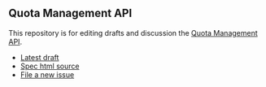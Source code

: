 Quota Management API
--------------------

This repository is for editing drafts and discussion the
[Quota Management API](https://dvcs.w3.org/hg/quota/raw-file/tip/Overview.html).

* [Latest draft](https://kinu.github.io/quota-api/Overview.html)
* [Spec html source](https://github.com/kinu/quota-api/blob/master/Overview.html)
* [File a new issue](https://github.com/kinu/quota-api/issues/new)
